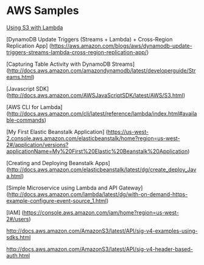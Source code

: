 # AWS Samples

[Using S3 with Lambda](http://docs.aws.amazon.com/lambda/latest/dg/with-s3-example.html)

[DynamoDB Update Triggers (Streams + Lambda) + Cross-Region Replication App] (https://aws.amazon.com/blogs/aws/dynamodb-update-triggers-streams-lambda-cross-region-replication-app/)

[Capturing Table Activity with DynamoDB Streams] (http://docs.aws.amazon.com/amazondynamodb/latest/developerguide/Streams.html)

[Javascript SDK] (http://docs.aws.amazon.com/AWSJavaScriptSDK/latest/AWS/S3.html)

[AWS CLI for Lambda] (http://docs.aws.amazon.com/cli/latest/reference/lambda/index.html#available-commands)

[My First Elastic Beanstalk Application] (https://us-west-2.console.aws.amazon.com/elasticbeanstalk/home?region=us-west-2#/application/versions?applicationName=My%20First%20Elastic%20Beanstalk%20Application)

[Creating and Deploying Beanstalk Apps] (http://docs.aws.amazon.com/elasticbeanstalk/latest/dg/create_deploy_Java.html)

[Simple Microservice using Lambda and API Gateway] (http://docs.aws.amazon.com/lambda/latest/dg/with-on-demand-https-example-configure-event-source_1.html)



[IAM] (https://console.aws.amazon.com/iam/home?region=us-west-2#/users)


http://docs.aws.amazon.com/AmazonS3/latest/API/sig-v4-examples-using-sdks.html

http://docs.aws.amazon.com/AmazonS3/latest/API/sig-v4-header-based-auth.html


